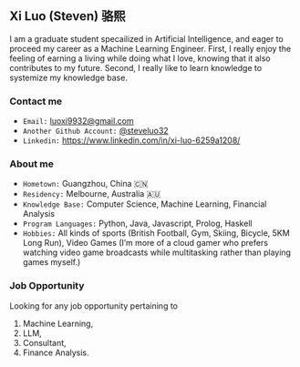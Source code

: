 ## Xi Luo (Steven) 骆熙
I am a graduate student specailized in Artificial Intelligence, and eager to proceed my career as a Machine Learning Engineer. First, I really enjoy the feeling of earning a living while doing what I love, knowing that it also contributes to my future. Second, I really like to learn knowledge to systemize my knowledge base.

### Contact me
- `Email:` luoxi9932@gmail.com
- `Another Github Account:` [@steveluo32](https://github.com/steveluo32)  
- `Linkedin:` https://www.linkedin.com/in/xi-luo-6259a1208/

### About me
- `Hometown:` Guangzhou, China 🇨🇳
- `Residency:` Melbourne, Australia 🇦🇺
- `Knowledge Base:` Computer Science, Machine Learning, Financial Analysis
- `Program Languages:` Python, Java, Javascript, Prolog, Haskell
- `Hobbies:` All kinds of sports (British Football, Gym, Skiing, Bicycle, 5KM Long Run), Video Games (I’m more of a cloud gamer who prefers watching video game broadcasts while multitasking rather than playing games myself.)

### Job Opportunity
Looking for any job opportunity pertaining to 
1) Machine Learning, 
2) LLM,
3) Consultant,
4) Finance Analysis.